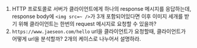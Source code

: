 1. HTTP 프로토콜로 서버가 클라이언트에게 하나의 response 메시지를 응답하는데, response body에 `<img src=~ />`가 3개 포함되어있다면 이후 이미지 세개를 받기 위해 클라이언트는 한번의 request 메시지로 요청할 수 있을까?
2. `https://www.jaeseon.com/hello` url을 클라이언트가 요청할때, 클라이언트가 어떻게 url을 분석할까? 2개의 케이스로 나누어서 설명하라.